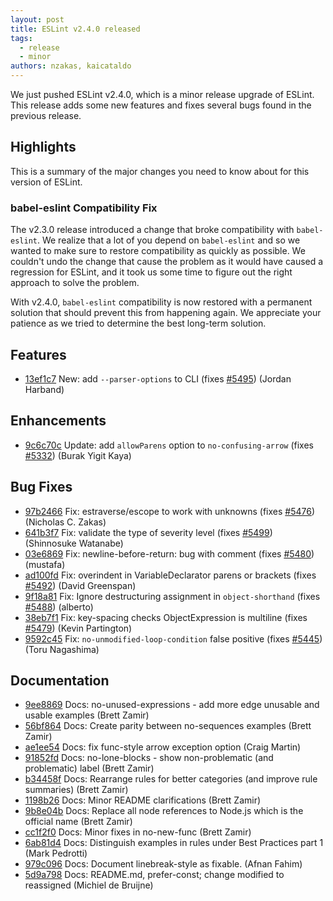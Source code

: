 ```yaml
---
layout: post
title: ESLint v2.4.0 released
tags:
  - release
  - minor
authors: nzakas, kaicataldo
---
```


We just pushed ESLint v2.4.0, which is a minor release upgrade of ESLint. This release adds some new features and fixes several bugs found in the previous release.

## Highlights

This is a summary of the major changes you need to know about for this version of ESLint.

### babel-eslint Compatibility Fix

The v2.3.0 release introduced a change that broke compatibility with `babel-eslint`. We realize that a lot of you depend on `babel-eslint` and so we wanted to make sure to restore compatibility as quickly as possible. We couldn't undo the change that cause the problem as it would have caused a regression for ESLint, and it took us some time to figure out the right approach to solve the problem.

With v2.4.0, `babel-eslint` compatibility is now restored with a permanent solution that should prevent this from happening again. We appreciate your patience as we tried to determine the best long-term solution.






## Features


* [13ef1c7](https://github.com/eslint/eslint/commit/13ef1c7) New: add `--parser-options` to CLI (fixes [#5495](https://github.com/eslint/eslint/issues/5495)) (Jordan Harband)




## Enhancements


* [9c6c70c](https://github.com/eslint/eslint/commit/9c6c70c) Update: add `allowParens` option to `no-confusing-arrow` (fixes [#5332](https://github.com/eslint/eslint/issues/5332)) (Burak Yigit Kaya)




## Bug Fixes


* [97b2466](https://github.com/eslint/eslint/commit/97b2466) Fix: estraverse/escope to work with unknowns (fixes [#5476](https://github.com/eslint/eslint/issues/5476)) (Nicholas C. Zakas)
* [641b3f7](https://github.com/eslint/eslint/commit/641b3f7) Fix: validate the type of severity level (fixes [#5499](https://github.com/eslint/eslint/issues/5499)) (Shinnosuke Watanabe)
* [03e6869](https://github.com/eslint/eslint/commit/03e6869) Fix: newline-before-return: bug with comment (fixes [#5480](https://github.com/eslint/eslint/issues/5480)) (mustafa)
* [ad100fd](https://github.com/eslint/eslint/commit/ad100fd) Fix: overindent in VariableDeclarator parens or brackets (fixes [#5492](https://github.com/eslint/eslint/issues/5492)) (David Greenspan)
* [9f18a81](https://github.com/eslint/eslint/commit/9f18a81) Fix: Ignore destructuring assignment in `object-shorthand` (fixes [#5488](https://github.com/eslint/eslint/issues/5488)) (alberto)
* [38eb7f1](https://github.com/eslint/eslint/commit/38eb7f1) Fix: key-spacing checks ObjectExpression is multiline (fixes [#5479](https://github.com/eslint/eslint/issues/5479)) (Kevin Partington)
* [9592c45](https://github.com/eslint/eslint/commit/9592c45) Fix: `no-unmodified-loop-condition` false positive (fixes [#5445](https://github.com/eslint/eslint/issues/5445)) (Toru Nagashima)




## Documentation


* [9ee8869](https://github.com/eslint/eslint/commit/9ee8869) Docs: no-unused-expressions - add more edge unusable and usable examples (Brett Zamir)
* [56bf864](https://github.com/eslint/eslint/commit/56bf864) Docs: Create parity between no-sequences examples (Brett Zamir)
* [ae1ee54](https://github.com/eslint/eslint/commit/ae1ee54) Docs: fix func-style arrow exception option (Craig Martin)
* [91852fd](https://github.com/eslint/eslint/commit/91852fd) Docs: no-lone-blocks - show non-problematic (and problematic) label (Brett Zamir)
* [b34458f](https://github.com/eslint/eslint/commit/b34458f) Docs: Rearrange rules for better categories (and improve rule summaries) (Brett Zamir)
* [1198b26](https://github.com/eslint/eslint/commit/1198b26) Docs: Minor README clarifications (Brett Zamir)
* [9b8e04b](https://github.com/eslint/eslint/commit/9b8e04b) Docs: Replace all node references to Node.js which is the official name (Brett Zamir)
* [cc1f2f0](https://github.com/eslint/eslint/commit/cc1f2f0) Docs: Minor fixes in no-new-func (Brett Zamir)
* [6ab81d4](https://github.com/eslint/eslint/commit/6ab81d4) Docs: Distinguish examples in rules under Best Practices part 1 (Mark Pedrotti)
* [979c096](https://github.com/eslint/eslint/commit/979c096) Docs: Document linebreak-style as fixable. (Afnan Fahim)
* [5d9a798](https://github.com/eslint/eslint/commit/5d9a798) Docs: README.md, prefer-const; change modified to reassigned (Michiel de Bruijne)
